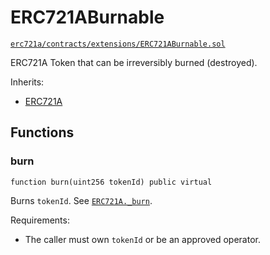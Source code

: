 # ERC721ABurnable

[`erc721a/contracts/extensions/ERC721ABurnable.sol`](https://github.com/chiru-labs/ERC721A/blob/main/contracts/extensions/ERC721ABurnable.sol)

ERC721A Token that can be irreversibly burned (destroyed).

Inherits:

- [ERC721A](erc721a.md)

## Functions

### burn

```solidity
function burn(uint256 tokenId) public virtual
```

Burns `tokenId`. See [`ERC721A._burn`](erc721a.md#_burn).

Requirements:

- The caller must own `tokenId` or be an approved operator.


